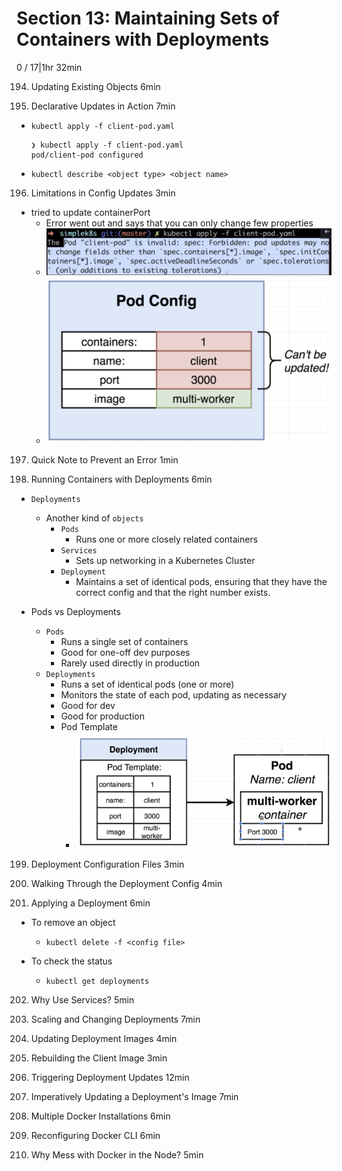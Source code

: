 # Section 13: Maintaining Sets of Containers with Deployments
0 / 17|1hr 32min

194. Updating Existing Objects
6min

195. Declarative Updates in Action
7min

- `kubectl apply -f client-pod.yaml`

  ```
  ❯ kubectl apply -f client-pod.yaml
  pod/client-pod configured
  ```
- `kubectl describe <object type> <object name>`



196. Limitations in Config Updates
3min

- tried to update containerPort
  - Error went out and says that you can only change few properties
  - ![](Limitations%20in%20config%20updates.png)
  - ![](Limitations%20of%20Pods%20config.png)
197. Quick Note to Prevent an Error
1min

198. Running Containers with Deployments
6min

- `Deployments`
  - Another kind of `objects`
    - `Pods`
      - Runs one or more closely related containers
    - `Services`
      - Sets up networking in a Kubernetes Cluster
    - `Deployment`
      - Maintains a set of identical pods, ensuring that they have the correct config and that the right number exists. 

- Pods vs Deployments
  - `Pods`
    - Runs a single set of containers
    - Good for one-off dev purposes
    - Rarely used directly in production
  - `Deployments`
    - Runs a set of identical pods (one or more)
    - Monitors the state of each pod, updating as necessary
    - Good for dev
    - Good for production
    - Pod Template
      - ![](Pod%20Template.png)
  

199. Deployment Configuration Files
3min

200. Walking Through the Deployment Config
4min

201. Applying a Deployment
6min

- To remove an object
  - `kubectl delete -f <config file>`

- To check the status
  - `kubectl get deployments`

202. Why Use Services?
5min

203. Scaling and Changing Deployments
7min

204. Updating Deployment Images
4min

205. Rebuilding the Client Image
3min

206. Triggering Deployment Updates
12min

207. Imperatively Updating a Deployment's Image
7min

208. Multiple Docker Installations
6min

209. Reconfiguring Docker CLI
6min

210. Why Mess with Docker in the Node?
5min
